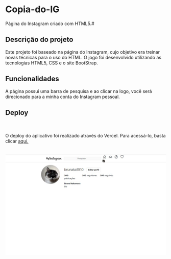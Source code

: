 # Copia-do-IG
Página do Instagram criado com HTML5.#
<br>

## Descrição do projeto
Este projeto foi baseado na página do Instagram, cujo objetivo era treinar novas técnicas para o uso do HTML.
O jogo foi desenvolvido utilizando as tecnologias HTML5, CSS e o site BootStrap.

## Funcionalidades
<p> A página possui uma barra de pesquisa e ao clicar na logo, você será direcionado para a minha conta do Instagram pessoal.</p>
  
## Deploy
<br>
<br>
 O deploy do aplicativo foi realizado através do Vercel. Para acessá-lo, basta clicar <a href="https://copia-do-ig.vercel.app/" target="_blank"> aqui. </a>
 <br>
 <br>
 <br>
 <img src="Imagens/download.png">
